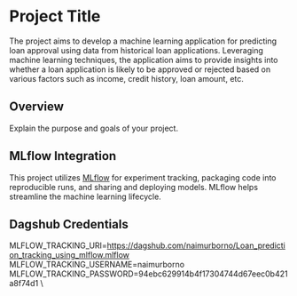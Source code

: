 # Project Title
The project aims to develop a machine learning application for predicting loan approval using data from historical loan applications. Leveraging machine learning techniques, the application aims to provide insights into whether a loan application is likely to be approved or rejected based on various factors such as income, credit history, loan amount, etc.

## Overview

Explain the purpose and goals of your project.

## MLflow Integration

This project utilizes [MLflow](https://www.mlflow.org/) for experiment tracking, packaging code into reproducible runs, and sharing and deploying models. MLflow helps streamline the machine learning lifecycle.

## Dagshub Credentials
MLFLOW_TRACKING_URI=https://dagshub.com/naimurborno/Loan_prediction_tracking_using_mlflow.mlflow \
MLFLOW_TRACKING_USERNAME=naimurborno \
MLFLOW_TRACKING_PASSWORD=94ebc629914b4f17304744d67eec0b421a8f74d1  \